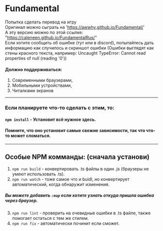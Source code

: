 # Fundamental
Попытка сделать перевод на игру\
Оригинал можно сыграть на 'https://awwhy.github.io/Fundamental/' \
А эту версию можно по этой ссылке: "https://caleneen.github.io/FundamentalRus/" \
Если хотите сообщить об ошибке (тут или в discord), попытайтесь дать информацию как случилось и скриншот ошибки (Ошибки выглядят как стены красного текста, например: Uncaught TypeError: Cannot read properties of null (reading '0'))

#### Должно поддерживаться:
1. Современными браузерами,
2. Мобильными устройствами,
3. Читалками экранов

---
### Если планируете что-то сделать с этим, то:
#### `npm install` - Установит всё нужное здесь.
#### Помните, что оно установит самые свежие зависимости, так что что-то может сломаться.
---

## Особые NPM комманды: (сначала установи)
1. `npm run build` - конвертировать .ts файлы в один .js (браузеры не умеют использовать .ts).
2. `npm run watch` - тоже самое что и buidl, но конвертирует автоматический, когда обнаружит изменения.
##### Вы можете добавить `:map` если хотите узнать откуда пришла ошибка через браузер.
3. `npm run lint` - проверить на очевидные ошибки в .ts файле, также помогает остаться с тем же стилем.
4. `npm run fix` - автоматически починит если сможет.
